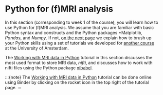 # Python for (f)MRI analysis
In this section (corresponding to week 1 of the course), you will learn how to use Python for (f)MRI analysis. We assume that you are familiar with basic Python syntax and constructs and the Python packages *Matplotlib, *Pandas*, and *Numpy*. If not, [on the next page](../other/python_recap.md) we explain how to brush up your Python skills using a set of tutorials we developed for [another course](https://lukas-snoek.com/introPy) at the University of Amsterdam.

The [Working with MRI data in Python](../fMRI-introduction/week_1/python_for_mri.ipynb) tutorial in this section discusses the most used format to store MRI data, *nifti*, and discusses how to work with nifti files using the Python package [nibabel](https://nipy.org/nibabel/). 

:::{note}
The [Working with MRI data in Python](../fMRI-introduction/week_1/python_for_mri.ipynb) tutorial can be done online using Binder by clicking on the rocket icon in the top right of the tutorial page.
:::